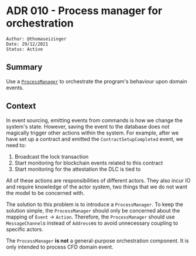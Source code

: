# ADR 010 - Process manager for orchestration

```
Author: @thomaseizinger
Date: 29/12/2021
Status: Active
```

## Summary

Use a [`ProcessManager`](https://blog.scooletz.com/2014/11/21/process-manager-in-event-sourcing/) to orchestrate the program's behaviour upon domain events.

## Context

In event sourcing, emitting events from commands is how we change the system's state.
However, saving the event to the database does not magically trigger other actions within the system.
For example, after we have set up a contract and emitted the `ContractSetupCompleted` event, we need to:

1. Broadcast the lock transaction
2. Start monitoring for blockchain events related to this contract
3. Start monitoring for the attestation the DLC is tied to

All of these actions are responsibilities of different actors.
They also incur IO and require knowledge of the actor system, two things that we do not want the model to be concerned with.

The solution to this problem is to introduce a `ProcessManager`.
To keep the solution simple, the `ProcessManager` should only be concerned about the mapping of `Event` -> `Action`.
Therefore, the `ProcessManager` should use `MessageChannel`s instead of `Address`es to avoid unnecessary coupling to specific actors.

The `ProcessManager` **is not** a general-purpose orchestration component.
It is only intended to process CFD domain event.
